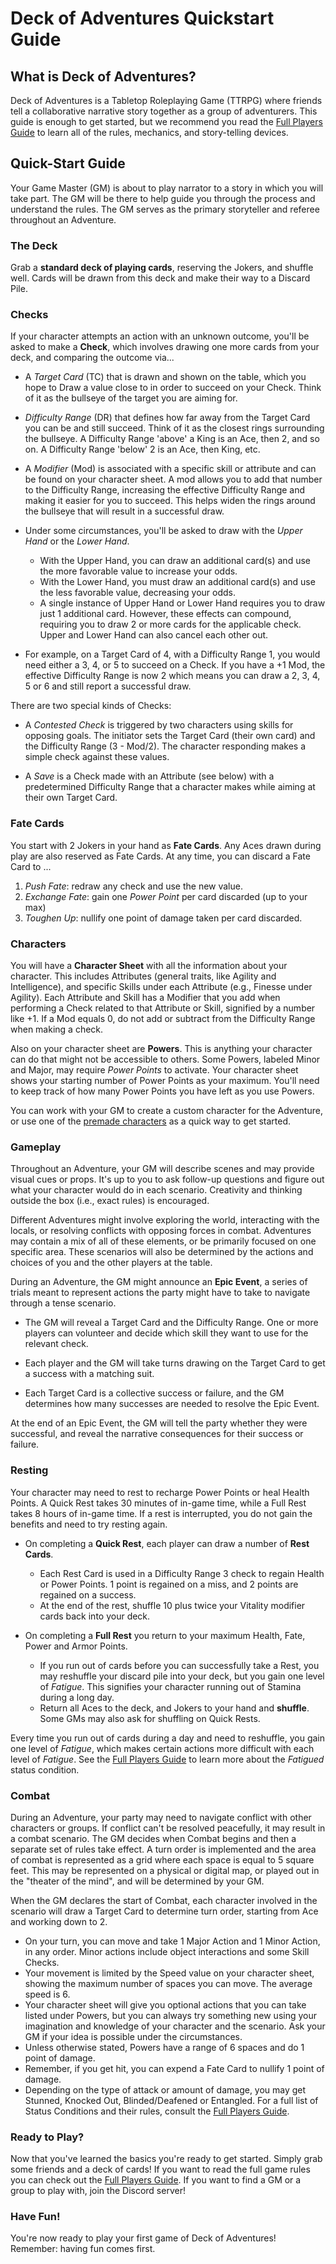 # Deck of Adventures Quickstart Guide

## What is Deck of Adventures?

Deck of Adventures is a Tabletop Roleplaying Game (TTRPG) where friends tell a
collaborative narrative story together as a group of adventurers. This guide is enough
to get started, but we recommend you read the [Full Players Guide](./01_PlayerGuideFull.md)
to learn all of the rules, mechanics, and story-telling devices.

## Quick-Start Guide

Your Game Master (GM) is about to play narrator to a story in which you will take part.
The GM will be there to help guide you through the process and understand the rules.
The GM serves as the primary storyteller and referee throughout an Adventure.

### The Deck

Grab a **standard deck of playing cards**, reserving the Jokers, and shuffle well. Cards
will be drawn from this deck and make their way to a Discard Pile.

### Checks

If your character attempts an action with an unknown outcome, you'll be asked to make
a **Check**, which involves drawing one more cards from your deck, and comparing the
outcome via...

- A *Target Card* (TC) that is drawn and shown on the table, which you hope to Draw a
  value close to in order to succeed on your Check. Think of it as the bullseye of
  the target you are aiming for.

- *Difficulty Range* (DR) that defines how far away from the Target Card you can be and
  still succeed. Think of it as the closest rings surrounding the bullseye. A Difficulty
  Range 'above' a King is an Ace, then 2, and so on. A Difficulty Range 'below' 2 is an
  Ace, then King, etc.

- A *Modifier* (Mod) is associated with a specific skill or attribute and can be found
  on your character sheet. A mod allows you to add that number to the Difficulty Range,
  increasing the effective Difficulty Range and making it easier for you to succeed.
  This helps widen the rings around the bullseye that will result in a successful draw.

- Under some circumstances, you'll be asked to draw with the *Upper Hand* or the *Lower Hand*.
    - With the Upper Hand, you can draw an additional card(s) and use the more
     favorable value to increase your odds.
    - With the Lower Hand, you must draw an additional card(s) and use the less
     favorable value, decreasing your odds.
    - A single instance of Upper Hand or Lower Hand requires you to draw just 1
     additional card. However, these effects can compound, requiring you to draw 2
     or more cards for the applicable check. Upper and Lower Hand can also cancel
     each other out.

- For example, on a Target Card of 4, with a Difficulty Range 1, you would need either a
  3, 4, or 5 to succeed on a Check. If you have a +1 Mod, the effective Difficulty Range
  is now 2 which means you can draw a 2, 3, 4, 5 or 6 and still report a successful
  draw.

There are two special kinds of Checks:

- A *Contested Check* is triggered by two characters using skills for opposing goals.
  The initiator sets the Target Card (their own card) and the Difficulty Range (3 -
  Mod/2). The character responding makes a simple check against these values.

- A *Save* is a Check made with an Attribute (see below) with a predetermined Difficulty
  Range that a character makes while aiming at their own Target Card.

### Fate Cards

You start with 2 Jokers in your hand as **Fate Cards**. Any Aces drawn during play are
also reserved as Fate Cards. At any time, you can discard a Fate Card to ...

  1. *Push Fate*: redraw any check and use the new value.
  2. *Exchange Fate*: gain one *Power Point* per card discarded (up to your max)
  3. *Toughen Up*: nullify one point of damage taken per card discarded.

### Characters

You will have a **Character Sheet** with all the information about your character. This
includes Attributes (general traits, like Agility and Intelligence), and specific Skills
under each Attribute (e.g., Finesse under Agility). Each Attribute and Skill has a
Modifier that you add when performing a Check related to that Attribute or Skill,
signified by a number like +1. If a Mod equals 0, do not add or subtract from the
Difficulty Range when making a check.

Also on your character sheet are **Powers**. This is anything your character can do
that might not be accessible to others. Some Powers, labeled Minor and Major, may
require *Power Points* to activate. Your character sheet shows your starting
number of Power Points as your maximum. You'll need to keep track of how many Power
Points you have left as you use Powers.

You can work with your GM to create a custom character for the Adventure, or use one of
the [premade characters](./PremadeCharacters/) as a quick way to get started.

### Gameplay

Throughout an Adventure, your GM will describe scenes and may provide visual cues or
props. It's up to you to ask follow-up questions and figure out what your character
would do in each scenario. Creativity and thinking outside the box (i.e., exact rules)
is encouraged.

Different Adventures might involve exploring the world, interacting with the locals, or
resolving conflicts with opposing forces in combat. Adventures may contain a mix of all
of these elements, or be primarily focused on one specific area. These scenarios will
also be determined by the actions and choices of you and the other players at the table.

During an Adventure, the GM might announce an **Epic Event**, a series of trials meant
to represent actions the party might have to take to navigate through a tense scenario.

- The GM will reveal a Target Card and the Difficulty Range. One or more players can
  volunteer and decide which skill they want to use for the relevant check.

- Each player and the GM will take turns drawing on the Target Card to get a success
  with a matching suit.

- Each Target Card is a collective success or failure, and the GM determines how many
  successes are needed to resolve the Epic Event.

At the end of an Epic Event, the GM will tell the party whether they were successful,
and reveal the narrative consequences for their success or failure.

### Resting

Your character may need to rest to recharge Power Points or heal Health Points. A Quick
Rest takes 30 minutes of in-game time, while a Full Rest takes 8 hours of in-game time.
If a rest is interrupted, you do not gain the benefits and need to try resting again.

- On completing a **Quick Rest**, each player can draw a number of **Rest Cards**.
    - Each Rest Card is used in a Difficulty Range 3 check to regain Health or Power
      Points. 1 point is regained on a miss, and 2 points are regained on a success.
    - At the end of the rest, shuffle 10 plus twice your Vitality modifier cards back
      into your deck.

- On completing a **Full Rest** you return to your maximum Health, Fate, Power and Armor
  Points.
    - If you run out of cards before you can successfully take a Rest, you may
     reshuffle your discard pile into your deck, but you gain one level of *Fatigue*.
     This signifies your character running out of Stamina during a long day.
    - Return all Aces to the deck, and Jokers to your hand and **shuffle**. Some GMs may
    also ask for shuffling on Quick Rests.

Every time you run out of cards during a day and need to reshuffle, you gain one level
of *Fatigue*, which makes certain actions more difficult with each level of *Fatigue*.
See the [Full Players Guide](./01_PlayerGuideFull.md/#status-conditions) to learn more
about the *Fatigued* status condition.

### Combat

During an Adventure, your party may need to navigate conflict with other characters or
groups. If conflict can't be resolved peacefully, it may result in a combat scenario.
The GM decides when Combat begins and then a separate set of rules take effect. A turn
order is implemented and the area of combat is represented as a grid where each space is
equal to 5 square feet. This may be represented on a physical or digital map, or played
out in the "theater of the mind", and will be determined by your GM.

When the GM declares the start of Combat, each character involved in the scenario will
draw a Target Card to determine turn order, starting from Ace and working down to 2.

- On your turn, you can move and take 1 Major Action and 1 Minor Action, in any order.
  Minor actions include object interactions and some Skill Checks.
- Your movement is limited by the Speed value on your character sheet, showing the
  maximum number of spaces you can move. The average speed is 6.
- Your character sheet will give you optional actions that you can take listed under
  Powers, but you can always try something new using your imagination and knowledge of
  your character and the scenario. Ask your GM if your idea is possible under the
  circumstances.
- Unless otherwise stated, Powers have a range of 6 spaces and do 1 point of damage.
- Remember, if you get hit, you can expend a Fate Card to nullify 1 point of damage.
- Depending on the type of attack or amount of damage, you may get Stunned, Knocked Out,
  Blinded/Deafened or Entangled. For a full list of Status Conditions and their rules,
  consult the [Full Players Guide](./01_PlayerGuideFull.md/#status-conditions).

### Ready to Play?

Now that you've learned the basics you're ready to get started. Simply grab some friends
and a deck of cards! If you want to read the full game rules you can check out the
[Full Players Guide](./01_PlayerGuideFull.md). If you want to find a GM or a group to play
with, join the Discord server!

### Have Fun!

You're now ready to play your first game of Deck of Adventures! Remember: having fun
comes first.

